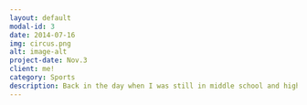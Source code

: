 ```yaml
---
layout: default
modal-id: 3
date: 2014-07-16
img: circus.png
alt: image-alt
project-date: Nov.3
client: me!
category: Sports
description: Back in the day when I was still in middle school and highschool a main intrest that I had was sports mainly Cross country and track. Though after awhile I felt like it was something that I didn't truely want in life because I didn't see myself having a future with sports even with my talents. So I made the bold decision to cut off my sports career as a way to get more computer science and engineering classes because those were the things I truely loved.
---
```

